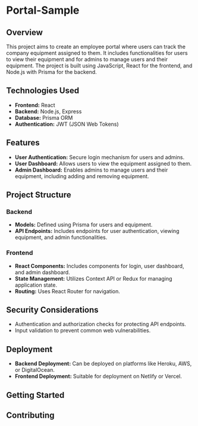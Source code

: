 # Portal-Sample

## Overview

This project aims to create an employee portal where users can track the company equipment assigned to them. It includes functionalities for users to view their equipment and for admins to manage users and their equipment. The project is built using JavaScript, React for the frontend, and Node.js with Prisma for the backend.

## Technologies Used

- **Frontend:** React
- **Backend:** Node.js, Express
- **Database:** Prisma ORM
- **Authentication:** JWT (JSON Web Tokens)

## Features

- **User Authentication:** Secure login mechanism for users and admins.
- **User Dashboard:** Allows users to view the equipment assigned to them.
- **Admin Dashboard:** Enables admins to manage users and their equipment, including adding and removing equipment.

## Project Structure

### Backend

- **Models:** Defined using Prisma for users and equipment.
- **API Endpoints:** Includes endpoints for user authentication, viewing equipment, and admin functionalities.

### Frontend

- **React Components:** Includes components for login, user dashboard, and admin dashboard.
- **State Management:** Utilizes Context API or Redux for managing application state.
- **Routing:** Uses React Router for navigation.

## Security Considerations

- Authentication and authorization checks for protecting API endpoints.
- Input validation to prevent common web vulnerabilities.

## Deployment

- **Backend Deployment:** Can be deployed on platforms like Heroku, AWS, or DigitalOcean.
- **Frontend Deployment:** Suitable for deployment on Netlify or Vercel.

## Getting Started


## Contributing

